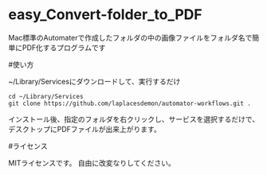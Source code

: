 # easy_Convert-folder_to_PDF
Mac標準のAutomaterで作成したフォルダの中の画像ファイルをフォルダ名で簡単にPDF化するプログラムです

#使い方

~/Library/Servicesにダウンロードして、実行するだけ

```
cd ~/Library/Services
git clone https://github.com/laplacesdemon/automator-workflows.git .

```

インストール後、指定のフォルダを右クリックし、サービスを選択するだけで、デスクトップにPDFファイルが出来上がります。


#ライセンス

MITライセンスです。
自由に改変なりしてください。
